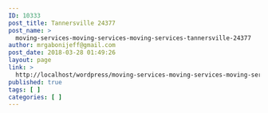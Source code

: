 ```yaml
---
ID: 10333
post_title: Tannersville 24377
post_name: >
  moving-services-moving-services-moving-services-tannersville-24377
author: mrgabonijeff@gmail.com
post_date: 2018-03-28 01:49:26
layout: page
link: >
  http://localhost/wordpress/moving-services-moving-services-moving-services-tannersville-24377/
published: true
tags: [ ]
categories: [ ]
---
```

